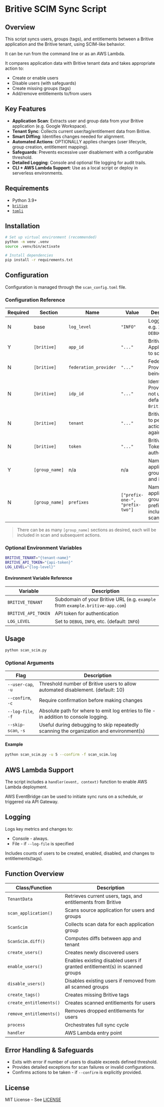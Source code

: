 # Britive SCIM Sync Script

## Overview

This script syncs users, groups (tags), and entitlements between a Britive application and the Britive tenant, using SCIM-like behavior.

It can be run from the command line or as an AWS Lambda.

It compares application data with Britive tenant data and takes appropriate action to:

- Create or enable users
- Disable users (with safeguards)
- Create missing groups (tags)
- Add/remove entitlements to/from users

## Key Features

- **Application Scan**: Extracts user and group data from your Britive application (e.g. Google Workspace).
- **Tenant Sync**: Collects current user/tag/entitlement data from Britive.
- **Smart Diffing**: Identifies changes needed for alignment.
- **Automated Actions**: OPTIONALLY applies changes (user lifecycle, group creation, entitlement mapping).
- **Safeguards**: Prevents excessive user disablement with a configurable threshold.
- **Detailed Logging**: Console and optional file logging for audit trails.
- **CLI + AWS Lambda Support**: Use as a local script or deploy in serverless environments.

## Requirements

- Python 3.9+
- [`britive`](https://pypi.org/project/britive/)
- [`tomli`](https://pypi.org/project/tomli/)

## Installation

```bash
# Set up virtual environment (recommended)
python -m venv .venv
source .venv/bin/activate

# Install dependencies
pip install -r requirements.txt
```

## Configuration

Configuration is managed through the `scan_config.toml` file.

### Configuration Reference

| Required | Section | Name | Value | Description |
| -------- | ------- | ---- | ----- | ----------- |
| N | base | `log_level` | `"INFO"` | Logging level, e.g. `INFO`, `DEBUG`, etc. |
| Y | `[britive]` | `app_id` | `"..."` | Britive Application ID to scan |
| N | `[britive]` | `federation_provider` | `"..."` | Federation Provider, if being used |
| N | `[britive]` | `idp_id` | `"..."` | Identity Provider ID if not using the default `Britive` IdP |
| N | `[britive]` | `tenant` | `"..."` | Britive Tenant to perform actions against |
| N | `[britive]` | `token` | `"..."` | Britive API Token for authentication |
| Y | `[group_name]` | n/a | n/a | Name of an application group to scan and include |
| N | `[group_name]` | `prefixes` | `["prefix-one-", "prefix-two"]` | Names of application group prefixes to include in scan |

> There can be as many `[group_name]` sections as desired, each will be included in scan and subsequent actions.

### Optional Environment Variables

```sh
BRITIVE_TENANT="{tenant-name}"
BRITIVE_API_TOKEN="{api-token}"
LOG_LEVEL="{log-level}"
```

#### Environment Variable Reference

| Variable | Description |
| -------- | ----------- |
| `BRITIVE_TENANT` | Subdomain of your Britive URL (e.g. `example` from `example.britive-app.com`) |
| `BRITIVE_API_TOKEN` | API token for authentication |
| `LOG_LEVEL` | Set to `DEBUG`, `INFO`, etc. (default: `INFO`) |

## Usage

```bash
python scan_scim.py
```

### Optional Arguments

| Flag | Description |
|------|-------------|
| `--user-cap`, `-u` | Threshold number of Britive users to allow automated disablement. (default: 10) |
| `--confirm`, `-c` | Require confirmation before making changes |
| `--log-file`, `-f` | Absolute path for where to emit log entries to file - in addition to console logging. |
| `--skip-scan`, `-s` | Useful during debugging to skip repeatedly scanning the organization and environment(s) |

#### Example

```bash
python scan_scim.py -u 5 --confirm -f scan_scim.log
```

## AWS Lambda Support

The script includes a `handler(event, context)` function to enable AWS Lambda deployment.

AWS EventBridge can be used to initiate sync runs on a schedule, or triggered via API Gateway.

## Logging

Logs key metrics and changes to:

- Console - always.
- File - if `--log-file` is specified

Includes counts of users to be created, enabled, disabled, and changes to entitlements(tags).

## Function Overview

| Class/Function | Description |
|----------------|-------------|
| `TenantData` | Retrieves current users, tags, and entitlements from Britive |
| `scan_application()` | Scans source application for users and groups |
| `ScanScim` | Collects scan data for each application group |
| `ScanScim.diff()` | Computes diffs between app and tenant |
| `create_users()` | Creates newly discovered users |
| `enable_users()` | Enables existing disabled users if granted entitlement(s) in scanned groups |
| `disable_users()` | Disables existing users if removed from all scanned groups |
| `create_tags()` | Creates missing Britive tags |
| `create_entitlements()` | Creates scanned entitlements for users |
| `remove_entitlements()` | Removes dropped entitlements for users |
| `process` | Orchestrates full sync cycle |
| `handler` | AWS Lambda entry point |

## Error Handling & Safeguards

- Exits with error if number of users to disable exceeds defined threshold.
- Provides detailed exceptions for scan failures or invalid configurations.
- Confirms actions to be taken - if `--confirm` is explicitly provided.

## License

MIT License – See [LICENSE](../../LICENSE)

